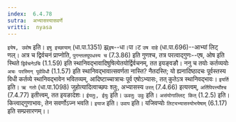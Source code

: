 ```yaml
---
index:  6.4.78
sutra:  अभ्यासस्यासवर्णे
vritti:  nyasa
---
```


`इयेष, उवोष` इति। `इषु इच्छायाम्` (धा.पा.1351) झ्र्`इष`--धा।पा।ट `उष दाहे` (धा.पा.696)--आभ्यां लिट् णल्। अत्र च द्विर्वचनं प्राप्नोति, `पुगन्तलघूपधस्य च` (7.3.86) इति गुणश्च, तत्र परत्वाद्गुणः--एष, ओष इति स्थिते `द्विर्वचनेऽचि` (1.1.59) इति स्थानिवद्भावादिषुषित्येतयोर्द्विर्वचनम्, तत इयङ्वङौ। ननु च तयोः कर्तव्ययोः `अचः परस्मिन् पूर्वविधौ` (1.1.57) इति स्थानिवद्भावात्सवर्णता नास्ति? नैतदस्ति; यो ह्यनादिष्ठादचः पूर्वस्तस्य विधी कर्तव्ये स्थानिवद्भावेन भवितव्यम्, आदिष्टाच्चात्राचः पूर्व एषोऽभ्यासः, तत् कुतेऽत्र स्थानिवद्भावः। `इयर्ति` इति। `ऋ गतो` (धा.पा.1098) जुहोत्यादित्वाच्छपः श्लुः, अभ्यासस्य `उरत्` (7.4.66) इत्यत्त्वम्, `अर्तिपिपर्त्त्योश्च` (7.4.77) इतीत्त्वम्, तत इयङादेशः।
`ईयतुः, ईयुः` इति। `ऊवतुः उवुः` इति। `असंयोगाल्लिट् कित्` (1.2.5) इति। कित्त्वाद्गुणाभावः, तेन सवर्णोऽज्न भवति।
`इयाज` इति। `उवाप` इति। यजिवप्योः `लिट्यभ्यासस्योभयेषाम्` (6.1.17) इति सम्प्रसारणम्।।

